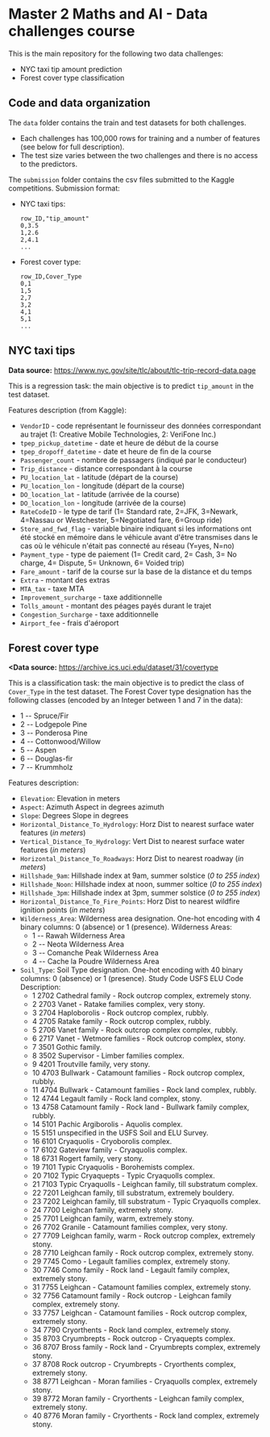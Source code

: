 # Master 2 Maths and AI - Data challenges course

This is the main repository for the following two data challenges:
- NYC taxi tip amount prediction
- Forest cover type classification

## Code and data organization
The `data` folder contains the train and test datasets for both challenges.
- Each challenges has 100,000 rows for training and a number of features (see below for full description).
- The test size varies between the two challenges and there is no access to the predictors.

The `submission` folder contains the csv files submitted to the Kaggle competitions. Submission format:
- NYC taxi tips:
    ```
    row_ID,"tip_amount"
    0,3.5
    1,2.6
    2,4.1
    ...
    ```
- Forest cover type:
    ```
    row_ID,Cover_Type
    0,1
    1,5
    2,7
    3,2
    4,1
    5,1
    ...
    ```

## NYC taxi tips

**Data source:** https://www.nyc.gov/site/tlc/about/tlc-trip-record-data.page

This is a regression task: the main objective is to predict `tip_amount` in the test dataset.

Features description (from Kaggle):

- `VendorID` - code représentant le fournisseur des données correspondant au trajet (1: Creative Mobile Technologies, 2: VeriFone Inc.)
- `tpep_pickup_datetime` - date et heure de début de la course
- `tpep_dropoff_datetime` - date et heure de fin de la course
- `Passenger_count` - nombre de passagers (indiqué par le conducteur)
- `Trip_distance` - distance correspondant à la course
- `PU_location_lat` - latitude (départ de la course)
- `PU_location_lon` - longitude (départ de la course)
- `DO_location_lat` - latitude (arrivée de la course)
- `DO_location_lon` - longitude (arrivée de la course)
- `RateCodeID` - le type de tarif (1= Standard rate, 2=JFK, 3=Newark, 4=Nassau or Westchester, 5=Negotiated fare, 6=Group ride)
- `Store_and_fwd_flag` - variable binaire indiquant si les informations ont été stocké en mémoire dans le véhicule avant d'être transmises dans le cas où le véhicule n'était pas connecté au réseau (Y=yes, N=no)
- `Payment_type` - type de paiement (1= Credit card, 2= Cash, 3= No charge, 4= Dispute, 5= Unknown, 6= Voided trip)
- `Fare_amount` - tarif de la course sur la base de la distance et du temps
- `Extra` - montant des extras
- `MTA_tax` - taxe MTA
- `Improvement_surcharge` - taxe additionnelle
- `Tolls_amount` - montant des péages payés durant le trajet
- `Congestion_Surcharge` - taxe additionnelle
- `Airport_fee` - frais d'aéroport

## Forest cover type

**<Data source:** https://archive.ics.uci.edu/dataset/31/covertype

This is a classification task: the main objective is to predict the class of `Cover_Type` in the test dataset. The Forest Cover type designation has the following classes (encoded by an Integer between 1 and 7 in the data):
- 1 -- Spruce/Fir
- 2 -- Lodgepole Pine
- 3 -- Ponderosa Pine
- 4 -- Cottonwood/Willow
- 5 -- Aspen
- 6 -- Douglas-fir
- 7 -- Krummholz

Features description:

- `Elevation`: Elevation in meters
- `Aspect`: Azimuth	Aspect in degrees azimuth
- `Slope`: Degrees	Slope in degrees
- `Horizontal_Distance_To_Hydrology`: Horz Dist to nearest surface water features (*in meters*)
- `Vertical_Distance_To_Hydrology`: Vert Dist to nearest surface water features (*in meters*)
- `Horizontal_Distance_To_Roadways`: Horz Dist to nearest roadway (*in meters*)
- `Hillshade_9am`: Hillshade index at 9am, summer solstice (*0 to 255 index*)
- `Hillshade_Noon`: Hillshade index at noon, summer soltice (*0 to 255 index*)
- `Hillshade_3pm`: Hillshade index at 3pm, summer solstice (*0 to 255 index*)
- `Horizontal_Distance_To_Fire_Points`: Horz Dist to nearest wildfire ignition points (*in meters*)
- `Wilderness_Area`: Wilderness area designation. One-hot encoding with 4 binary columns: 0 (absence) or 1 (presence).
    Wilderness Areas:
    - 1 -- Rawah Wilderness Area
    - 2 -- Neota Wilderness Area
    - 3 -- Comanche Peak Wilderness Area
    - 4 -- Cache la Poudre Wilderness Area
- `Soil_Type`: Soil Type designation. One-hot encoding with 40 binary columns: 0 (absence) or 1 (presence). Study Code USFS ELU Code Description:
    - 1 2702 Cathedral family - Rock outcrop complex, extremely stony.
    - 2 2703 Vanet - Ratake families complex, very stony.
    - 3 2704 Haploborolis - Rock outcrop complex, rubbly.
    - 4 2705 Ratake family - Rock outcrop complex, rubbly.
    - 5 2706 Vanet family - Rock outcrop complex complex, rubbly.
    - 6 2717 Vanet - Wetmore families - Rock outcrop complex, stony.
    - 7 3501 Gothic family.
    - 8 3502 Supervisor - Limber families complex.
    - 9 4201 Troutville family, very stony.
    - 10 4703 Bullwark - Catamount families - Rock outcrop complex, rubbly.
    - 11 4704 Bullwark - Catamount families - Rock land complex, rubbly.
    - 12 4744 Legault family - Rock land complex, stony.
    - 13 4758 Catamount family - Rock land - Bullwark family complex, rubbly.
    - 14 5101 Pachic Argiborolis - Aquolis complex.
    - 15 5151 unspecified in the USFS Soil and ELU Survey.
    - 16 6101 Cryaquolis - Cryoborolis complex.
    - 17 6102 Gateview family - Cryaquolis complex.
    - 18 6731 Rogert family, very stony.
    - 19 7101 Typic Cryaquolis - Borohemists complex.
    - 20 7102 Typic Cryaquepts - Typic Cryaquolls complex.
    - 21 7103 Typic Cryaquolls - Leighcan family, till substratum complex.
    - 22 7201 Leighcan family, till substratum, extremely bouldery.
    - 23 7202 Leighcan family, till substratum - Typic Cryaquolls complex.
    - 24 7700 Leighcan family, extremely stony.
    - 25 7701 Leighcan family, warm, extremely stony.
    - 26 7702 Granile - Catamount families complex, very stony.
    - 27 7709 Leighcan family, warm - Rock outcrop complex, extremely stony.
    - 28 7710 Leighcan family - Rock outcrop complex, extremely stony.
    - 29 7745 Como - Legault families complex, extremely stony.
    - 30 7746 Como family - Rock land - Legault family complex, extremely stony.
    - 31 7755 Leighcan - Catamount families complex, extremely stony.
    - 32 7756 Catamount family - Rock outcrop - Leighcan family complex, extremely stony.
    - 33 7757 Leighcan - Catamount families - Rock outcrop complex, extremely stony.
    - 34 7790 Cryorthents - Rock land complex, extremely stony.
    - 35 8703 Cryumbrepts - Rock outcrop - Cryaquepts complex.
    - 36 8707 Bross family - Rock land - Cryumbrepts complex, extremely stony.
    - 37 8708 Rock outcrop - Cryumbrepts - Cryorthents complex, extremely stony.
    - 38 8771 Leighcan - Moran families - Cryaquolls complex, extremely stony.
    - 39 8772 Moran family - Cryorthents - Leighcan family complex, extremely stony.
    - 40 8776 Moran family - Cryorthents - Rock land complex, extremely stony.
